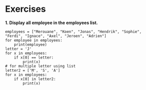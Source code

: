 # Exercises
**1. Display all employee in the employees list.**</br>
```
employees = ["Merouane", "Koen", "Jonas", "Hendrik", "Sophie", "Ferdi", "Ignace", "Axel", "Jeroen", "Adrien"]
for employee in employees:
    print(employee)
letter = 'J'
for x in employees:
    if x[0] == letter:
        print(x)
# for multiple letter using list
letter2 = ['M', 'S', 'A']
for x in employees:
    if x[0] in letter2:
        print(x)
```
